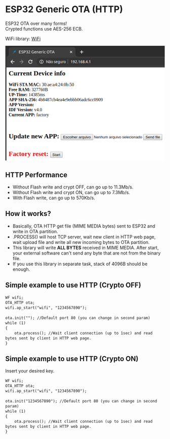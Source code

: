 # ESP32 Generic OTA (HTTP)
ESP32 OTA over many forms!\
Crypted functions use AES-256 ECB.

WiFi library: [WiFi](https://github.com/urbanze/esp32-wifi)

![image](docs/http_page.png)

## HTTP Performance
* Without Flash write and crypt OFF, can go up to 11.3Mb/s.
* Without Flash write and crypt ON, can go up to 7.3Mb/s.
* With Flash write, can go up to 570Kb/s.

## How it works?
* Basically, OTA HTTP get file (MIME MEDIA bytes) sent to ESP32 and write in OTA partition.
* .PROCESS() will host TCP server, wait new client in HTTP web page, wait upload file and write all new incoming bytes to OTA partition.
* This library will write **ALL BYTES** received in MIME MEDIA. After start, your external software can't send any byte that are not from the binary file.
* If you use this library in separate task, stack of 4096B should be enough.

## Simple example to use HTTP (Crypto OFF)
```
WF wifi;
OTA_HTTP ota;
wifi.ap_start("wifi", "1234567890");

ota.init(""); //Default port 80 (you can change in second param)
while (1)
{
	ota.process(); //Wait client connection (up to 1sec) and read bytes sent by client in HTTP web page.
}
```

## Simple example to use HTTP (Crypto ON)
Insert your desired key.
```
WF wifi;
OTA_HTTP ota;
wifi.ap_start("wifi", "1234567890");

ota.init("1234567890"); //Default port 80 (you can change in second param)
while (1)
{
	ota.process(); //Wait client connection (up to 1sec) and read bytes sent by client in HTTP web page.
}
```